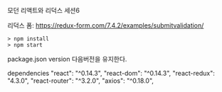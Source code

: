 모던 리액트와 리덕스 세션6

리덕스 폼: https://redux-form.com/7.4.2/examples/submitvalidation/

```
> npm install
> npm start
```

package.json version 다음버전을 유지한다. 

dependencies
"react": "^0.14.3",
"react-dom": "^0.14.3",
"react-redux": "4.3.0",
"react-router": "^3.2.0",
"axios": "^0.18.0",
